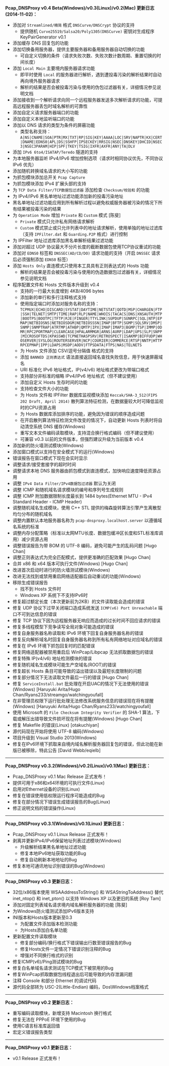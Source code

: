 **Pcap_DNSProxy v0.4 Beta(Windows)/v0.3(Linux)/v0.2(Mac) 更新日志(2014-11-02)：**<br />
* 添加对 `Streamlined/精简` 格式 `DNSCurve/DNSCrypt` 协议的支持
    * 提供随机 `Curve25519/Salsa20/Poly1305(DNSCurve)` 密钥对生成程序 KeyPairGenerator v0.1
* 添加缓存 DNS 回复包的功能
* 添加切换备用服务器，提供主要服务器和备用服务器自动切换的功能
    * 可自定义切换的条件（请求失败次数、失败次数计数周期、重置切换的时间长度）
* 添加 `Local Main` 主要境内服务器请求功能
    * 即平时使用 `Local` 的服务器进行解析，遇到遭投毒污染的解析结果时自动再向境外服务器请求
    * 解析的结果是否会被投毒污染与使用的伪包过滤器有关，详细情况参见说明文档
* 添加接收到一个解析请求向同一个远程服务器发送多次解析请求的功能，可提高远程服务器丢包时域名解析的可靠性
* 添加自定义请求服务器端口的功能
* 添加自定义本地监听端口的功能
* 添加以 DNS 请求的类型为条件的屏蔽功能
    * 类型名称支持：`A|NS|CNAME|SOA|PTR|MX|TXT|RP|SIG|KEY|AAAA|LOC|SRV|NAPTR|KX|CERT|DNAME|EDNS0|APL|DS|SSHFP|IPSECKEY|RRSIG|NSEC|DNSKEY|DHCID|NSEC3|NSEC3PARAM|HIP|SPF|TKEY|TSIG|IXFR|AXFR|ANY|TA|DLV`
* 添加 `IPv6 6to4/ISATAP/Teredo` 隧道的支持
* 为本地服务器监听 IPv4/IPv6 增加控制选项（请求时相同协议优先，不同协议 IPv6 优先）
* 添加随机转换域名请求的大小写的功能
* 为抓包模块添加总开关 `Pcap Capture`
* 为抓包模块添加 IPv4 扩展头部的支持
* 为 `TCP Data Filter/TCP数据包过滤器` 添加检查 `Checksum/校验和` 的功能
* 为 IPv4/IPv6 黑名单地址过滤功能添加新的投毒污染地址
* 黑名单地址过滤功能应用到所有解析过程以避免权威服务器被污染的情况下所有结果被投毒污染的结果
* 为 `Operation Mode` 增加 `Private` 和 `Custom` 模式 [陈斐]
    * `Private` 模式只允许私有网络请求解析
    * `Custom` 模式禁止或只允许列表中的地址请求解析，使用单独的地址过滤库（支持 `IPFilter.dat` 和 `Guarding.P2P` 格式）进行控制
* 为 IPFilter 地址过滤库添加黑名单解析结果过滤功能
* 添加对超过 UDP 协议最大不分片长度的截断数据包使用TCP协议重试的功能
* 添加对 `EDNS0` 标签和 `DNSSEC(AD/CD/DO)` 请求功能的支持（开启 `DNSSEC` 请求后必须强制添加 `EDNS0` 标签）
* 添加 `Hosts Only` 直连模式只使用本工具具有正则表达式的 Hosts 功能
    * 解析的结果是否会被投毒污染与使用的伪造数据包过滤器有关，详细情况参见说明文档
* 程序配置文件和 Hosts 文件版本升级到 v0.4
    * 支持的一行最大长度增到 4KB/4096 bytes
    * 添加新的单行和多行注释格式支持
    *  使用指定端口时添加对服务名称的支持：`TCPMUX|ECHO|DISCARD|SYSTAT|DAYTIME|NETSTAT|QOTD|MSP|CHARGEN|FTP|SSH|TELNET|SMTP|TIME|RAP|RLP|NAME|WHOIS|TACACS|DNS|XNSAUTH|MTP|BOOTPS|BOOTPC|TFTP|RJE|FINGER|TTYLINK|SUPDUP|SUNRPC|SQL|NTP|EPMAP|NETBIOSNS|NETBIOSDGM|NETBIOSSSN|IMAP|BFTP|SGMP|SQLSRV|DMSP|SNMP|SNMPTRAP|ATRTMP|ATHBP|QMTP|IPX|IMAP|IMAP3|BGMP|TSP|IMMP|ODMR|RPC2PORTMAP|CLEARCASE|HPALARMMGR|ARNS|AURP|LDAP|UPS|SLP|SNPP|MICROSOFTDS|KPASSWD|TCPNETHASPSRV|RETROSPECT|ISAKMP|BIFFUDP|WHOSERVER|SYSLOG|ROUTERSERVER|NCP|COURIER|COMMERCE|RTSP|NNTP|HTTPRPCEPMAP|IPP|LDAPS|MSDP|AODV|FTPSDATA|FTPS|NAS|TELNETS`
  * 为 Hosts 文件添加 CSV/逗号分隔值 格式的支持
  * 添加 `BANNED 正则表达式` 语法直接返回域名查找失败信息，用于快速屏蔽域名
  * URI 标准化 IPv6 地址格式，IP(v4/v6) 地址格式更改为带端口格式
  * 支持部分非标准的缩略 IPv4/IPv6 地址格式（但不建议使用）
  * 添加自定义 Hosts 生存时间的功能
  * 支持检查文件大小的功能
  * 为 Hosts 文件和 IPFilter 数据库监视模块添加 `Keccak/SHA-3_512(FIPS 202 Draft, April 2014)` 散列算法特征检测，在数据量较大时可降低监视时的CPU资源占用
  * 为 Hosts 数据库添加排序的功能，避免因为错误的顺序造成问题
  * 在开启散列算法特征检测文件改变的情况下，自动更新 Hosts 列表时将自动清空系统 DNS 缓存(Windows)
  * 重写文本文件编码读取模块，支持混合换行格式编码（但不建议使用）
  * 可兼容 v0.3 以前的文件版本，但强烈建议升级为当前版本 v0.4
* 添加新的防火墙测试模块(Windows)
* 添加窗口模式以支持在安全模式下的运行(Windows)
* 错误报告在窗口模式下现在会实时显示
* 调整请求/接受套接字的超时时间
* 调整请求本地 DNS 服务器由抓包模式到直连模式，加快响应速度降低资源占用
* 调整 `IPv4 Data Filter/IPv4数据包过滤器` 默认为关闭
* 调整 ICMP 和随机域名请求模块的编号和序列号生成规则
* 调整 ICMP 附加数据限制长度最长到 1484 bytes(Ethernet MTU - IPv4 Standard Header - ICMP Header)
* 调整随机域名生成模块，使用 C++ STL 提供的梅森旋转算法引擎产生离散型均匀分布的随机域名
* 调整内置默认本地服务器名称为 `pcap-dnsproxy.localhost.server` 以遵循域名系统的标准
* 调整内存分配策略（标准以太网MTU长度、数据包缓冲区长度和STL标准库调用）减少资源占用
* 调整错误报告为带 BOM 的 UTF-8 编码，避免可能产生的乱码问题 [Hugo Chan]
* 调整正则表达式为完全匹配模式，提供更准确的匹配效果 [Hugo Chan]
* 合并 x86 和 x64 版本可执行文件(Windows) [Hugo Chan]
* 改进首次启动时进行的防火墙测试模块(Windows)
* 改进无法找到或禁用重启网络适配器后自动重试的功能(Windows)
* 移除生成错误报告
  * 找不到 Hosts 文件时
  * Windows XP 系统下不支持IPv6时
* 修复超过额定长度（本次更新前为2KB）的文件读取能会造成的错误
* 修复 UDP 协议下过早关闭端口造成系统发送 `ICMP(v6) Port Unreachable` 端口不可到达信息的错误
* 修复 TCP 协议下因为远程服务器无响应而造成的过长时间不回应请求的错误
* 修复多线程模型下竞争读写全局对象可能造成的错误
* 修复自身服务器名称读取和 IPv6 环境下回复自身服务器名称的错误
* 修复反向解析域名时回复自身服务器名称到所有私有网络地址对应域名的错误
* 修复在 IPv6 环境下抓包回复时的匹配错误
* 修复网络适配器被禁用重启后 WinPcap/Libpcap 无法抓取数据包的错误
* 修复特殊 IP(v4/v6) 地址检测模块的错误
* 修复随机域名生成模块可能生产空域名(ROOT)的错误
* 修复超长 Hosts 条目可能导致的溢出错误以及最短长度限制的问题
* 修复部分情况下无法读取文件最后一行的错误 [Hugo Chan]
* 修复 `ServiceInstall.bat` 批处理在开启UAC的情况下无法使用的错误(Windows) [Haruyuki Arita/Hugo Chan/Ryans233/streamgo/watchingyoufall]
* 在非管理员权限下运行批处理无法修改系统服务信息的错误现在将有提醒(Windows) [Haruyuki Arita/Hugo Chan/Ryans233/watchingyoufall]
* 使用 Microsoft 的 `File Checksum Integrity Verifier` 的 SHA-1 算法，下载或解压出错导致文件损坏现在将有提醒(Windows) [Hugo Chan]
* 修复 Makefile 的错误(Linux) [otakuchiyan]
* 源代码现在开始将使用 UTF-8 编码(Windows)
* 项目升级到 Visual Studio 2013(Windows)
* 修复在IPv6环境下抓取来自境内域名解析服务器回复包的错误，但此功能在新版已被移除，特此公告 [David Webb/eqielb]

---

**Pcap_DNSProxy v0.3.2(Windows)/v0.2(Linux)/v0.1(Mac) 更新日志：**<br />

* Pcap_DNSProxy v0.1 Mac Release 正式发布！
* 提供可用于x86和x64环境的可执行文件(Linux)
* 启用对Ethernet设备的识别(Linux)
* 修复在错误使用低权限运行程序可能造成的Bug
* 修复在部分情况下错误生成错误报告的Bug(Linux)
* 修正说明文档的错误操作(Linux)

---

**Pcap_DNSProxy v0.3.1(Windows)/v0.1(Linux) 更新日志：**<br />
* Pcap_DNSProxy v0.1 Linux Release 正式发布！
* 剥离并更新IPv4/IPv6保留地址列表过滤模块(Windows)
  * 升级解析结果黑名单地址过滤功能
  * 修复本地IPv6地址获取功能的Bug
  * 修复自动刷新本地地址的Bug
* 修复本地可通讯地址识别错误的Bug(Windows)

---

**Pcap_DNSProxy v0.3 更新日志：**<br />
* 32位/x86版本使用 WSAAddressToString() 和 WSAStringToAddress() 替代 inet_ntop() 和 inet_pton() 以支持 Windows XP 以及更旧的系统 [Roy Tam]
* 添加对固定列表域名请求境内域名解析服务器的功能 [陈斐]
* 为Windows防火墙测试添加IPv6版本支持
* INI版本和Hosts版本更新至0.3
  * 为配置文件添加版本检测功能
  * 为Hosts添加白名单功能
* 更新配置文件读取模块
  * 修复部分编码/换行格式下错误输出行数至错误报告的Bug
  * 修复Hosts文件一定情况下错误识别注释的Bug
  * 增强对不同换行格式的识别
* 修复ICMP(v6)/Ping测试模块的Bug
* 修复白名单域名请求测试在TCP模式下被禁用的Bug
* 修复WinPcap抓取数据包线程退出后可能导致的内存泄漏问题
* 注释 Console 和部分 Ethernet 的调试代码
* 源代码全部转为 USC-2(Little-Endian) 编码，Dos\Windows档案格式

---

**Pcap_DNSProxy v0.2 更新日志：**<br />
* 重写编码读取模块，新增支持 Macintosh 换行格式
* 修复无法在 PPPoE 环境下使用的Bug
* 使用C语言标准库返回值
* 宏定义错误报告类型

---

**Pcap_DNSProxy v0.1 更新日志：**<br />
* v0.1 Release 正式发布！